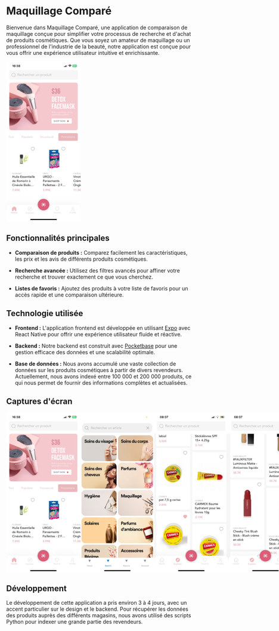 # Maquillage Comparé

Bienvenue dans Maquillage Comparé, une application de comparaison de maquillage conçue pour simplifier votre processus de recherche et d'achat de produits cosmétiques. Que vous soyez un amateur de maquillage ou un professionnel de l'industrie de la beauté, notre application est conçue pour vous offrir une expérience utilisateur intuitive et enrichissante.

<img src="./readme/screen4.jpg" alt="Capture d'écran de l'application" width="200" height="430">

## Fonctionnalités principales

- **Comparaison de produits :** Comparez facilement les caractéristiques, les prix et les avis de différents produits cosmétiques.
  
- **Recherche avancée :** Utilisez des filtres avancés pour affiner votre recherche et trouver exactement ce que vous cherchez.

- **Listes de favoris :** Ajoutez des produits à votre liste de favoris pour un accès rapide et une comparaison ultérieure.

## Technologie utilisée

- **Frontend :** L'application frontend est développée en utilisant [Expo](https://expo.dev/) avec React Native pour offrir une expérience utilisateur fluide et réactive.

- **Backend :** Notre backend est construit avec [Pocketbase](https://pocketbase.io/) pour une gestion efficace des données et une scalabilité optimale.

- **Base de données :** Nous avons accumulé une vaste collection de données sur les produits cosmétiques à partir de divers revendeurs. Actuellement, nous avons indexé entre 100 000 et 200 000 produits, ce qui nous permet de fournir des informations complètes et actualisées.

## Captures d'écran
<div style="display:flex; flex-direction:row;">
  <img src="./readme/screen4.jpg" alt="Capture d'écran de l'application" width="200" height="430">
  <img src="./readme/screen1.jpg" alt="Capture d'écran de l'application" width="200" height="430">
  <img src="./readme/screen3.jpg" alt="Capture d'écran de l'application" width="200" height="430">
  <img src="./readme/screen2.jpg" alt="Capture d'écran de l'application" width="200" height="430">
</div>

## Développement

Le développement de cette application a pris environ 3 à 4 jours, avec un accent particulier sur le design et le backend. Pour récupérer les données des produits auprès des différents magasins, nous avons utilisé des scripts Python pour indexer une grande partie des revendeurs.
